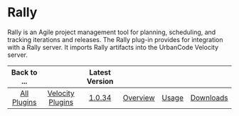
Rally
=====


Rally is an Agile project management tool for planning, scheduling, and tracking iterations and releases. The Rally 
plug-in provides for integration with a Rally server. It imports Rally artifacts into the UrbanCode Velocity server.


|Back to ...||Latest Version||||
| :---: | :---: | :---: | :---: | :---: | :---: |
|[All Plugins](../../index.md)|[Velocity Plugins](../README.md)|[1.0.34]()|[Overview](overview.md)|[Usage](usage.md)|[Downloads](downloads.md)|
